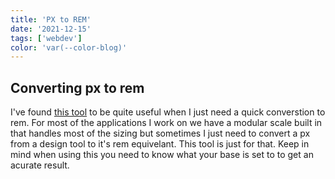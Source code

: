 ```yaml
---
title: 'PX to REM'
date: '2021-12-15'
tags: ['webdev']
color: 'var(--color-blog)'
---
```


## Converting px to rem
I've found [this tool](https://pixelsconverter.com/px-to-rem) to be quite useful when I just need a quick converstion to rem. For most of the applications I work on we have a modular scale built in that handles most of the sizing but sometimes I just need to convert a px from a design tool to it's rem equivelant. This tool is just for that. Keep in mind when using this you need to know what your base is set to to get an acurate result. 